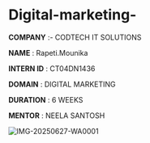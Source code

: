 # Digital-marketing-

**COMPANY** :- CODTECH IT SOLUTIONS

**NAME** : Rapeti.Mounika

**INTERN ID** : CT04DN1436

**DOMAIN** : DIGITAL MARKETING

**DURATION** : 6 WEEKS

**MENTOR** : NEELA SANTOSH

![IMG-20250627-WA0001](https://github.com/user-attachments/assets/eb645966-d896-4091-9a2e-ed64d5f57739)



